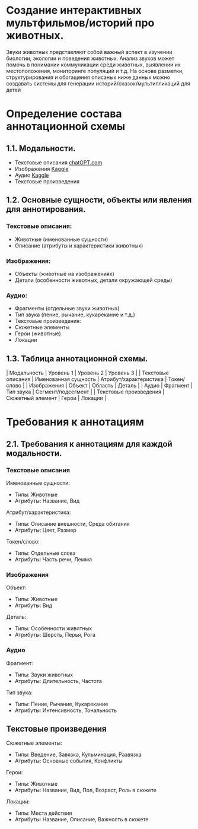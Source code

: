 # Создание интерактивных мультфильмов/историй про животных.
Звуки животных представляют собой важный аспект в изучении биологии, экологии и поведения животных. Анализ звуков может помочь в понимании коммуникации среди животных, выявлении их местоположения, мониторинге популяций и т.д.
На основе разметки, структурирования и обогащения описаных ниже данных можно создавать системы для генерации историй/сказок/мультипликаций для детей

# Определение состава аннотационной схемы
## 1.1. Модальности.
* Текстовые описания [chatGPT.com](https://chat.openai.com)
* Изображения [Kaggle](https://www.kaggle.com/datasets/iamsouravbanerjee/animal-image-dataset-90-different-animals)
* Аудио [Kaggle](https://www.kaggle.com/datasets/caoofficial/animal-sounds)
* Текстовые произведения

## 1.2. Основные сущности, объекты или явления для аннотирования.
### Текстовые описания:
* Животные (именованные сущности)
* Описание (атрибуты и характеристики животных)
  
### Изображения:
* Объекты (животные на изображениях)
* Детали (особенности животных, детали окружающей среды)
  
### Аудио:
* Фрагменты (отдельные звуки животных)
* Тип звука (пение, рычание, кукарекание и т.д.)
* Текстовые произведения:
* Сюжетные элементы
* Герои (животные)
* Локации

## 1.3. Таблица аннотационной схемы.
| Модальность |	Уровень 1 |	Уровень 2 |	Уровень 3 |
| Текстовые описания | Именованная сущность |	Атрибут/характеристика | Токен/слово |
| Изображения |	Объект | Область | Деталь |
| Аудио |	Фрагмент | Тип звука | Сегмент/подсегмент |
| Текстовые произведения |	Сюжетный элемент |	Герои |	Локации |

# Требования к аннотациям
## 2.1. Требования к аннотациям для каждой модальности.
### Текстовые описания

Именованные сущности:
* Типы: Животные
* Атрибуты: Название, Вид

Атрибут/характеристика:
* Типы: Описание внешности, Среда обитания
* Атрибуты: Цвет, Размер

Токен/слово:
* Типы: Отдельные слова
* Атрибуты: Часть речи, Лемма

### Изображения

Объект:
* Типы: Животные
* Атрибуты: Вид

Деталь:
* Типы: Особенности животных
* Атрибуты: Шерсть, Перья, Рога

### Аудио

Фрагмент:
* Типы: Звуки животных
* Атрибуты: Длительность, Частота
  
Тип звука:
* Типы: Пение, Рычание, Кукарекание
* Атрибуты: Интенсивность, Тональность

## Текстовые произведения

Сюжетные элементы:
* Типы: Введение, Завязка, Кульминация, Развязка
* Атрибуты: Основные события, Конфликты
  
Герои:
* Типы: Животные
* Атрибуты: Название, Вид, Пол, Возраст, Роль в сюжете

Локации:
* Типы: Места действия
* Атрибуты: Название, Описание, Важность в сюжете

